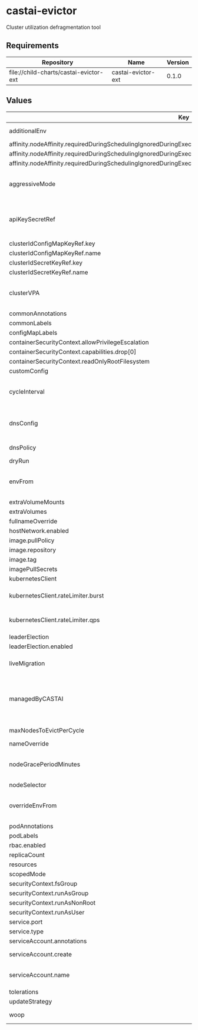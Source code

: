 # castai-evictor

Cluster utilization defragmentation tool

## Requirements

| Repository | Name | Version |
|------------|------|---------|
| file://child-charts/castai-evictor-ext | castai-evictor-ext | 0.1.0 |

## Values

| Key | Type | Default | Description |
|-----|------|---------|-------------|
| additionalEnv | object | `{}` | Used to set any additional environment variables. |
| affinity.nodeAffinity.requiredDuringSchedulingIgnoredDuringExecution.nodeSelectorTerms[0].matchExpressions[0].key | string | `"kubernetes.io/os"` |  |
| affinity.nodeAffinity.requiredDuringSchedulingIgnoredDuringExecution.nodeSelectorTerms[0].matchExpressions[0].operator | string | `"NotIn"` |  |
| affinity.nodeAffinity.requiredDuringSchedulingIgnoredDuringExecution.nodeSelectorTerms[0].matchExpressions[0].values[0] | string | `"windows"` |  |
| aggressiveMode | bool | `false` | Specifies whether the Evictor can behave as aggressive if true, evictor will start considering single replica pods as long as they can be scheduled somewhere else. |
| apiKeySecretRef | string | `""` | Name of secret with Token to be used for authorizing evictor access to the API apiKey and apiKeySecretRef are mutually exclusive The referenced secret must provide the token in .data["API_KEY"]. |
| clusterIdConfigMapKeyRef.key | string | `"CLUSTER_ID"` | key of the cluster id value in the config map |
| clusterIdConfigMapKeyRef.name | string | `""` | name and of the config map with cluster id |
| clusterIdSecretKeyRef.key | string | `"CLUSTER_ID"` |  |
| clusterIdSecretKeyRef.name | string | `""` |  |
| clusterVPA | object | `{"enabled":true,"pollPeriodSeconds":300,"repository":"registry.k8s.io/cpa/cpvpa","resources":{},"version":"v0.8.4"}` | Cluster proportional vertical autoscaler for the evictor deployment https://github.com/kubernetes-sigs/cluster-proportional-vertical-autoscaler. |
| commonAnnotations | object | `{}` |  |
| commonLabels | object | `{}` | Labels to add to all resources. |
| configMapLabels | object | `{}` |  |
| containerSecurityContext.allowPrivilegeEscalation | bool | `false` |  |
| containerSecurityContext.capabilities.drop[0] | string | `"ALL"` |  |
| containerSecurityContext.readOnlyRootFilesystem | bool | `true` |  |
| customConfig | object | `{}` |  |
| cycleInterval | string | `"1m"` | Specifies the interval between eviction cycles. This property can be used to lower or raise the frequency of the evictor's find-and-drain operations. |
| dnsConfig | object | `{}` | DNS configuration for the pod ref: https://kubernetes.io/docs/concepts/services-networking/dns-pod-service/#pod-dns-config |
| dnsPolicy | string | `""` | DNS Policy Override - Needed when using some custom CNI's. |
| dryRun | bool | `false` |  |
| envFrom | list | `[]` | Additional environment sources for the evictor container. Accepts a list of `configMapRef` or `secretRef` entries, following the standard `envFrom` format. |
| extraVolumeMounts | list | `[]` | Used to set additional volume mounts. |
| extraVolumes | list | `[]` | Used to set additional volumes. |
| fullnameOverride | string | `"castai-evictor"` |  |
| hostNetwork.enabled | bool | `false` | Enable host networking. |
| image.pullPolicy | string | `"IfNotPresent"` |  |
| image.repository | string | `"us-docker.pkg.dev/castai-hub/library/evictor"` |  |
| image.tag | string | `""` |  |
| imagePullSecrets | list | `[]` |  |
| kubernetesClient | object | `{"rateLimiter":{"burst":200,"qps":100}}` | Specifies Kubernetes client settings. |
| kubernetesClient.rateLimiter.burst | int | `200` | Burst controls the maximum queries per second that the client is allowed to issue in a short burst. |
| kubernetesClient.rateLimiter.qps | int | `100` | QPS or queries per second. Controls how many queries per second the client should be allowed to issue, not accounting for bursts. |
| leaderElection | object | `{"enabled":true}` | Specifies leader election parameters. |
| leaderElection.enabled | bool | `true` | Whether to enable leader election. |
| liveMigration | object | `{"enabled":false,"useK8sClientCache":true}` | Specifies LIVE migration settings. This options assumes that the CAST AI LIVE components are already installed in the cluster. |
| managedByCASTAI | bool | `true` | Specifies whether the Evictor was installed using mothership and is automatically updated by CAST AI. Alternative scenarios are, when CAST AI is not managing charts, and customers' are install them with Argo CD/Terraform or something else. |
| maxNodesToEvictPerCycle | int | `20` | Specifies the max nodes evictor can evict in a single cycle. |
| nameOverride | string | `""` |  |
| nodeGracePeriodMinutes | int | `5` | Specifies the grace period after a node is created before it is considered for eviction The number of minutes a node must exist before it will be considered. |
| nodeSelector | object | `{}` |  |
| overrideEnvFrom | bool | `false` | If set to true, completely overrides the default `envFrom` section for the evictor container. When false (default), values provided here will be appended to the chart's defaults. |
| podAnnotations | object | `{}` |  |
| podLabels | object | `{}` |  |
| rbac.enabled | bool | `true` |  |
| replicaCount | int | `1` |  |
| resources | object | `{}` |  |
| scopedMode | bool | `false` |  |
| securityContext.fsGroup | int | `1004` |  |
| securityContext.runAsGroup | int | `1004` |  |
| securityContext.runAsNonRoot | bool | `true` |  |
| securityContext.runAsUser | int | `1004` |  |
| service.port | int | `8080` |  |
| service.type | string | `"ClusterIP"` |  |
| serviceAccount.annotations | object | `{}` | Annotations to add to the service account. |
| serviceAccount.create | bool | `true` | Specifies whether a service account should be created. |
| serviceAccount.name | string | `""` | The name of the service account to use. If not set and create is true, a name is generated using the fullname template. |
| tolerations | list | `[]` |  |
| updateStrategy | object | `{"type":"Recreate"}` | Controls `deployment.spec.strategy` field. |
| woop | object | `{"enabled":true,"useK8sClientCache":true}` | Specifies settings for working with WOOP recommendations. |